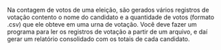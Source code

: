 Na contagem de votos de uma eleição, são gerados vários registros de votação contento o nome do candidato e a quantidade de votos (formato .csv) que ele obteve em uma urna de votação.
Você deve fazer um programa para ler os registros de votação a partir de um arquivo, e daí gerar um relatório consolidado com os totais de cada candidato.
